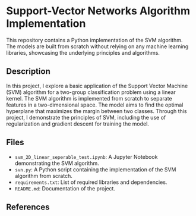 # Support-Vector Networks Algorithm Implementation

This repository contains a Python implementation of the SVM algorithm. The models are built from scratch without relying on any machine learning libraries, showcasing the underlying principles and algorithms.

## Description

In this project, I explore a basic application of the Support Vector Machine (SVM) algorithm for a two-group classification problem using a linear kernel. The SVM algorithm is implemented from scratch to separate features in a two-dimensional space. The model aims to find the optimal hyperplane that maximizes the margin between two classes. Through this project, I demonstrate the principles of SVM, including the use of regularization and gradient descent for training the model.

## Files

- `svm_2D_linear_seperable_test.ipynb`: A Jupyter Notebook demonstrating the SVM algorithm.
- `svn.py`: A Python script containing the implementation of the SVM algorithm from scratch.
- `requirements.txt`: List of required libraries and dependencies.
- `README.md`: Documentation of the project.

## References